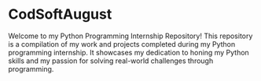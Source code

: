 # CodSoftAugust
Welcome to my Python Programming Internship Repository! This repository is a compilation of my work and projects completed during my Python programming internship. It showcases my dedication to honing my Python skills and my passion for solving real-world challenges through programming.
